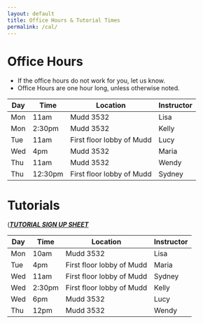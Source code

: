 ```yaml
---
layout: default
title: Office Hours & Tutorial Times
permalink: /cal/
---
```


# Office Hours

- If the office hours do not work for you, let us know.
- Office Hours are one hour long, unless otherwise noted.

|Day|Time| Location|Instructor| 
|---|----|---------|----------|
|Mon|11am|Mudd 3532|Lisa|
|Mon|2:30pm|Mudd 3532|Kelly|
|Tue|11am|First floor lobby of Mudd|Lucy|
|Wed|4pm|Mudd 3532|Maria|
|Thu|11am|Mudd 3532|Wendy|
|Thu|12:30pm|First floor lobby of Mudd|Sydney|


# Tutorials

([**_TUTORIAL SIGN UP SHEET_**](https://docs.google.com/spreadsheets/d/1epNYAIB3sNFyeAligfU2GfwEpfRt81pVmPF4hwXGTRk/edit?usp=sharing)

|Day|Time|Location|Instructor|
|---|----|--------|----------|
|Mon|10am|Mudd 3532|Lisa|
|Tue|4pm|First floor lobby of Mudd|Maria|
|Wed|11am|First floor lobby of Mudd|Sydney|
|Wed|2:30pm|First floor lobby of Mudd|Kelly|
|Wed|6pm|Mudd 3532|Lucy|
|Thu|12pm|Mudd 3532|Wendy|